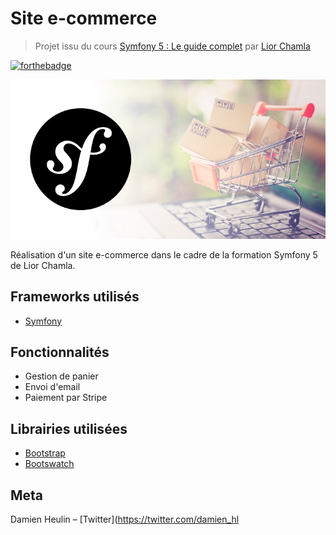 # Site e-commerce
> Projet issu du cours [Symfony 5 : Le guide complet](https://learn.web-develop.me/) par [Lior Chamla](https://github.com/liorchamla)

[![forthebadge](https://forthebadge.com/images/badges/built-with-love.svg)](https://forthebadge.com)

![Image du projet](./cover.png)

Réalisation d'un site e-commerce dans le cadre de la formation Symfony 5 de Lior Chamla.

## Frameworks utilisés

- [Symfony](https://symfony.com/)

## Fonctionnalités

* Gestion de panier
* Envoi d'email
* Paiement par Stripe

## Librairies utilisées

- [Bootstrap](https://getbootstrap.com/)
- [Bootswatch](https://bootswatch.com/)

## Meta
Damien Heulin – [Twitter](https://twitter.com/damien_hl